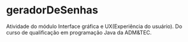 # geradorDeSenhas
Atividade do módulo Interface gráfica e UX(Experiência do usuário). Do curso de qualificação em programação Java da ADM&TEC.
